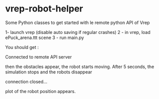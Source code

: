 # vrep-robot-helper
Some Python classes to get started with le remote python API of Vrep

1- launch vrep (disable auto saving if regular crashes)
2 - in vrep, load ePuck_arena.ttt scene
3 - run main.py

You should get :


Connected to remote API server

then the obstacles appear, the robot starts moving.
After 5 seconds, the simulation stops and the robots disappear

connection closed...

plot of the robot position appears.
